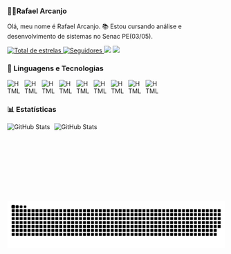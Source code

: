 ### 🤚🏻Rafael Arcanjo

Olá, meu nome é Rafael Arcanjo. 📚 Estou cursando análise e desenvolvimento de sistemas no Senac PE(03/05).

<p align="left">
    </a> 
    <a href="https://github.com/AuzendeGBR">
        <img 
            alt="Total de estrelas" 
            title="Total de estrelas GitHub" 
            src="https://custom-icon-badges.demolab.com/github/stars/AuzendeGBR?color=55960c&style=for-the-badge&labelColor=488207&logo=star&label=estrelas"
        />
    </a>
    <a href="https://github.com/AuzendeGBR">
        <img 
            alt="Seguidores" 
            title="Me siga no GitHub" 
            src="https://custom-icon-badges.demolab.com/github/followers/AuzendeGBR?color=236ad3&labelColor=1155ba&style=for-the-badge&logo=github&label=Seguidores&logoColor=white"
        />
<a href = "mailto:rafaelarcanjods05@gmail.com"><img src="https://img.shields.io/badge/-Gmail-%23333?style=for-the-badge&logo=gmail&logoColor=white" target="_blank"></a>
<a href="https://www.linkedin.com/in/rafael-arcanjo-0647962a0/" target="_blank"><img src="https://img.shields.io/badge/-LinkedIn-%230077B5?style=for-the-badge&logo=linkedin&logoColor=white" target="_blank"></a> 




</p>

### 🤖 Linguagens e Tecnologias
<img 
align="left" 
    alt="HTML"
    title="HTML" 
    width="30px" 
    style="padding-right: 10px;" 
src="https://cdn.jsdelivr.net/gh/devicons/devicon@latest/icons/html5/html5-original-wordmark.svg" />

<img 
align="left" 
    alt="HTML"
    title="HTML" 
    width="30px" 
    style="padding-right: 10px;" 
src="https://cdn.jsdelivr.net/gh/devicons/devicon@latest/icons/css3/css3-original-wordmark.svg" />

<img 
align="left" 
    alt="HTML"
    title="HTML" 
    width="30px" 
    style="padding-right: 10px;"
src="https://cdn.jsdelivr.net/gh/devicons/devicon@latest/icons/javascript/javascript-original.svg" />
<img 
align="left" 
    alt="HTML"
    title="HTML" 
    width="30px" 
    style="padding-right: 10px;"
src="https://cdn.jsdelivr.net/gh/devicons/devicon@latest/icons/typescript/typescript-original.svg" />
          
<img 
align="left" 
    alt="HTML"
    title="HTML" 
    width="30px" 
    style="padding-right: 10px;"
src="https://cdn.jsdelivr.net/gh/devicons/devicon@latest/icons/react/react-original-wordmark.svg" />

<img 
align="left" 
    alt="HTML"
    title="HTML" 
    width="30px" 
    style="padding-right: 10px;"
src="https://cdn.jsdelivr.net/gh/devicons/devicon@latest/icons/git/git-plain.svg" />
    
<img 
align="left" 
    alt="HTML"
    title="HTML" 
    width="30px" 
    style="padding-right: 10px;"
src="https://cdn.jsdelivr.net/gh/devicons/devicon@latest/icons/python/python-original-wordmark.svg" />
          

<img
align="left" 
alt="HTML"
title="HTML" 
width="30px" 
style="padding-right: 10px;"
src="https://cdn.jsdelivr.net/gh/devicons/devicon@latest/icons/nodejs/nodejs-plain.svg" />
          
<img
align="left" 
    alt="HTML"
    title="HTML" 
    width="30px" 
    style="padding-right: 10px;" 
src="https://cdn.jsdelivr.net/gh/devicons/devicon@latest/icons/canva/canva-original.svg" />

<br>
<br>

###  📊 Estatísticas
<p>
  <img 
    align="left" 
    alt="GitHub Stats" 
    height="180" 
    style="padding-right: 10px;" 
    src="https://github-readme-stats.vercel.app/api?username=AuzendeGBR&show_icons=true&theme=tokyonight&include_all_commits=true&locale=pt-br" 
  />
  <img 
      align="left" 
      alt="GitHub Stats" 
      height="180" 
      src="https://github-readme-stats.vercel.app/api/top-langs/?username=AuzendeGBR&theme=tokyonight&layout=compact&custom_title=Tecnologias&langs_count=9" 
  />

</p>
<picture>
  <source media="(prefers-color-scheme: dark)" srcset="https://raw.githubusercontent.com/platane/platane/output/github-contribution-grid-snake-dark.svg">
  <source media="(prefers-color-scheme: light)" srcset="https://raw.githubusercontent.com/platane/platane/output/github-contribution-grid-snake.svg">
  <img alt="github contribution grid snake animation" src="https://raw.githubusercontent.com/platane/platane/output/github-contribution-grid-snake.svg">
</picture>
